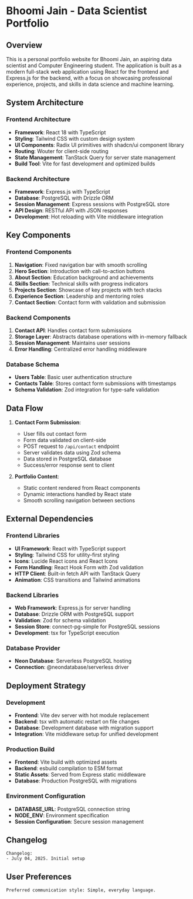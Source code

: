 # Bhoomi Jain - Data Scientist Portfolio

## Overview

This is a personal portfolio website for Bhoomi Jain, an aspiring data scientist and Computer Engineering student. The application is built as a modern full-stack web application using React for the frontend and Express.js for the backend, with a focus on showcasing professional experience, projects, and skills in data science and machine learning.

## System Architecture

### Frontend Architecture
- **Framework**: React 18 with TypeScript
- **Styling**: Tailwind CSS with custom design system
- **UI Components**: Radix UI primitives with shadcn/ui component library
- **Routing**: Wouter for client-side routing
- **State Management**: TanStack Query for server state management
- **Build Tool**: Vite for fast development and optimized builds

### Backend Architecture
- **Framework**: Express.js with TypeScript
- **Database**: PostgreSQL with Drizzle ORM
- **Session Management**: Express sessions with PostgreSQL store
- **API Design**: RESTful API with JSON responses
- **Development**: Hot reloading with Vite middleware integration

## Key Components

### Frontend Components
1. **Navigation**: Fixed navigation bar with smooth scrolling
2. **Hero Section**: Introduction with call-to-action buttons
3. **About Section**: Education background and achievements
4. **Skills Section**: Technical skills with progress indicators
5. **Projects Section**: Showcase of key projects with tech stacks
6. **Experience Section**: Leadership and mentoring roles
7. **Contact Section**: Contact form with validation and submission

### Backend Components
1. **Contact API**: Handles contact form submissions
2. **Storage Layer**: Abstracts database operations with in-memory fallback
3. **Session Management**: Maintains user sessions
4. **Error Handling**: Centralized error handling middleware

### Database Schema
- **Users Table**: Basic user authentication structure
- **Contacts Table**: Stores contact form submissions with timestamps
- **Schema Validation**: Zod integration for type-safe validation

## Data Flow

1. **Contact Form Submission**:
   - User fills out contact form
   - Form data validated on client-side
   - POST request to `/api/contact` endpoint
   - Server validates data using Zod schema
   - Data stored in PostgreSQL database
   - Success/error response sent to client

2. **Portfolio Content**:
   - Static content rendered from React components
   - Dynamic interactions handled by React state
   - Smooth scrolling navigation between sections

## External Dependencies

### Frontend Libraries
- **UI Framework**: React with TypeScript support
- **Styling**: Tailwind CSS for utility-first styling
- **Icons**: Lucide React icons and React Icons
- **Form Handling**: React Hook Form with Zod validation
- **HTTP Client**: Built-in fetch API with TanStack Query
- **Animation**: CSS transitions and Tailwind animations

### Backend Libraries
- **Web Framework**: Express.js for server handling
- **Database**: Drizzle ORM with PostgreSQL support
- **Validation**: Zod for schema validation
- **Session Store**: connect-pg-simple for PostgreSQL sessions
- **Development**: tsx for TypeScript execution

### Database Provider
- **Neon Database**: Serverless PostgreSQL hosting
- **Connection**: @neondatabase/serverless driver

## Deployment Strategy

### Development
- **Frontend**: Vite dev server with hot module replacement
- **Backend**: tsx with automatic restart on file changes
- **Database**: Development database with migration support
- **Integration**: Vite middleware setup for unified development

### Production Build
- **Frontend**: Vite build with optimized assets
- **Backend**: esbuild compilation to ESM format
- **Static Assets**: Served from Express static middleware
- **Database**: Production PostgreSQL with migrations

### Environment Configuration
- **DATABASE_URL**: PostgreSQL connection string
- **NODE_ENV**: Environment specification
- **Session Configuration**: Secure session management

## Changelog

```
Changelog:
- July 04, 2025. Initial setup
```

## User Preferences

```
Preferred communication style: Simple, everyday language.
```